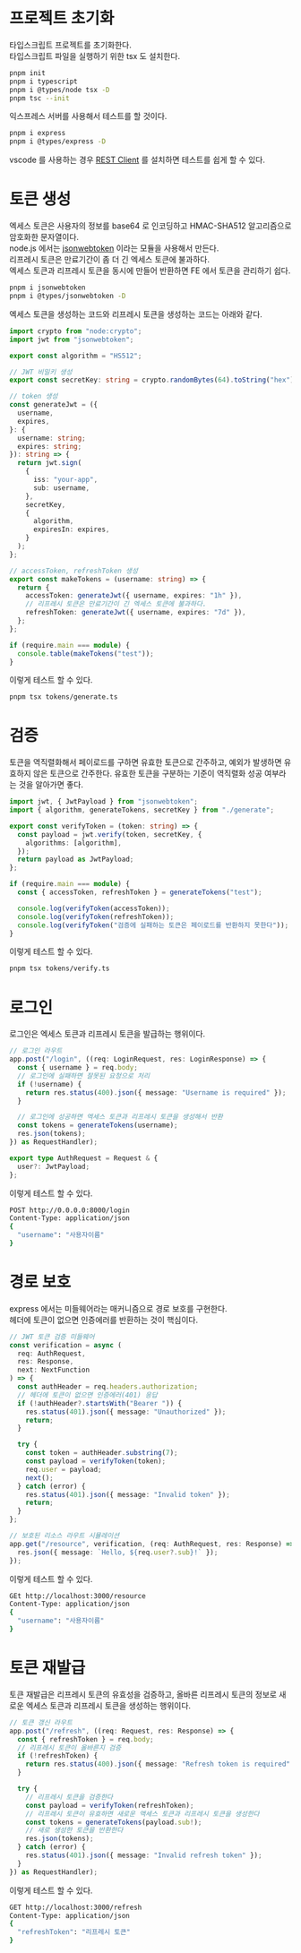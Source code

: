 # 프로젝트 초기화

타입스크립트 프로젝트를 초기화한다.  
타입스크립트 파일을 실행하기 위한 tsx 도 설치한다.

```sh
pnpm init
pnpm i typescript
pnpm i @types/node tsx -D
pnpm tsc --init
```

익스프레스 서버를 사용해서 테스트를 할 것이다.

```sh
pnpm i express
pnpm i @types/express -D
```

vscode 를 사용하는 경우 [REST Client](https://marketplace.visualstudio.com/items?itemName=humao.rest-client) 를 설치하면 테스트를 쉽게 할 수 있다.

# 토큰 생성
엑세스 토큰은 사용자의 정보를 base64 로 인코딩하고 HMAC-SHA512 알고리즘으로 암호화한 문자열이다.  
node.js 에서는 [jsonwebtoken](https://www.npmjs.com/package/jsonwebtoken) 이라는 모듈을 사용해서 만든다.  
리프레시 토큰은 만료기간이 좀 더 긴 엑세스 토큰에 불과하다.  
엑세스 토큰과 리프레시 토큰을 동시에 만들어 반환하면 FE 에서 토큰을 관리하기 쉽다.  

```sh
pnpm i jsonwebtoken
pnpm i @types/jsonwebtoken -D
```

엑세스 토큰을 생성하는 코드와 리프레시 토큰을 생성하는 코드는 아래와 같다.  

```ts
import crypto from "node:crypto";
import jwt from "jsonwebtoken";

export const algorithm = "HS512";

// JWT 비밀키 생성
export const secretKey: string = crypto.randomBytes(64).toString("hex");

// token 생성
const generateJwt = ({
  username,
  expires,
}: {
  username: string;
  expires: string;
}): string => {
  return jwt.sign(
    {
      iss: "your-app",
      sub: username,
    },
    secretKey,
    {
      algorithm,
      expiresIn: expires,
    }
  );
};

// accessToken, refreshToken 생성
export const makeTokens = (username: string) => {
  return {
    accessToken: generateJwt({ username, expires: "1h" }),
    // 리프레시 토큰은 만료기간이 긴 엑세스 토큰에 불과하다.
    refreshToken: generateJwt({ username, expires: "7d" }),
  };
};

if (require.main === module) {
  console.table(makeTokens("test"));
}
```

이렇게 테스트 할 수 있다.

```sh
pnpm tsx tokens/generate.ts
```

# 검증

토큰을 역직렬화해서 페이로드를 구하면 유효한 토큰으로 간주하고, 예외가 발생하면 유효하지 않은 토큰으로 간주한다.
유효한 토큰을 구분하는 기준이 역직렬화 성공 여부라는 것을 알아가면 좋다.

```ts
import jwt, { JwtPayload } from "jsonwebtoken";
import { algorithm, generateTokens, secretKey } from "./generate";

export const verifyToken = (token: string) => {
  const payload = jwt.verify(token, secretKey, {
    algorithms: [algorithm],
  });
  return payload as JwtPayload;
};

if (require.main === module) {
  const { accessToken, refreshToken } = generateTokens("test");

  console.log(verifyToken(accessToken));
  console.log(verifyToken(refreshToken));
  console.log(verifyToken("검증에 실패하는 토큰은 페이로드를 반환하지 못한다"));
}
```

이렇게 테스트 할 수 있다.

```sh
pnpm tsx tokens/verify.ts
```

# 로그인

로그인은 엑세스 토큰과 리프레시 토큰을 발급하는 행위이다.

```ts
// 로그인 라우트
app.post("/login", ((req: LoginRequest, res: LoginResponse) => {
  const { username } = req.body;
  // 로그인에 실패하면 잘못된 요청으로 처리
  if (!username) {
    return res.status(400).json({ message: "Username is required" });
  }

  // 로그인에 성공하면 엑세스 토큰과 리프레시 토큰을 생성해서 반환
  const tokens = generateTokens(username);
  res.json(tokens);
}) as RequestHandler);

export type AuthRequest = Request & {
  user?: JwtPayload;
};
```

이렇게 테스트 할 수 있다.

```sh
POST http://0.0.0.0:8000/login
Content-Type: application/json
{
  "username": "사용자이름"
}
```

# 경로 보호

express 에서는 미들웨어라는 매커니즘으로 경로 보호를 구현한다.  
헤더에 토큰이 없으면 인증에러를 반환하는 것이 핵심이다.

```ts
// JWT 토큰 검증 미들웨어
const verification = async (
  req: AuthRequest,
  res: Response,
  next: NextFunction
) => {
  const authHeader = req.headers.authorization;
  // 헤더에 토큰이 없으면 인증에러(401) 응답
  if (!authHeader?.startsWith("Bearer ")) {
    res.status(401).json({ message: "Unauthorized" });
    return;
  }

  try {
    const token = authHeader.substring(7);
    const payload = verifyToken(token);
    req.user = payload;
    next();
  } catch (error) {
    res.status(401).json({ message: "Invalid token" });
    return;
  }
};

// 보호된 리소스 라우트 시뮬레이션
app.get("/resource", verification, (req: AuthRequest, res: Response) => {
  res.json({ message: `Hello, ${req.user?.sub}!` });
});
```

이렇게 테스트 할 수 있다.

```sh
GEt http://localhost:3000/resource
Content-Type: application/json
{
  "username": "사용자이름"
}
```

# 토큰 재발급

토큰 재발급은 리프레시 토큰의 유효성을 검증하고, 올바른 리프레시 토큰의 정보로 새로운 엑세스 토큰과 리프레시 토큰을 생성하는 행위이다.

```ts
// 토큰 갱신 라우트
app.post("/refresh", ((req: Request, res: Response) => {
  const { refreshToken } = req.body;
  // 리프레시 토큰이 올바른지 검증
  if (!refreshToken) {
    return res.status(400).json({ message: "Refresh token is required" });
  }

  try {
    // 리프레시 토큰을 검증한다
    const payload = verifyToken(refreshToken);
    // 리프레시 토큰이 유효하면 새로운 액세스 토큰과 리프레시 토큰을 생성한다
    const tokens = generateTokens(payload.sub!);
    // 새로 생성한 토큰을 반환한다
    res.json(tokens);
  } catch (error) {
    res.status(401).json({ message: "Invalid refresh token" });
  }
}) as RequestHandler);
```

이렇게 테스트 할 수 있다.

```sh
GET http://localhost:3000/refresh
Content-Type: application/json
{
  "refreshToken": "리프레시 토큰"
}
```
